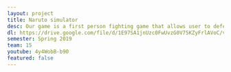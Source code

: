 ```yaml
---
layout: project
title: Naruto simulator
desc: Our game is a first person fighting game that allows user to defeat a strong boss with three unqiue and interesting skills we've designed, all threse skills came from the anime Naruto. The game also include great sound effect and music.
dl: https://drive.google.com/file/d/1E97SA1jnUzc0FwUvzG0V75KZyFrlAVoC/view?usp=sharing
semester: Spring 2019
team: 15
youtube: 4y4WobB-b90
featured: false
---
```

